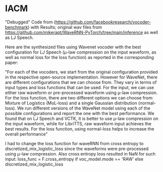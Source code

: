 # IACM
"Debugged" Code from (https://github.com/facebookresearch/vocoder-benchmark) with Results; original wav files from 
https://github.com/mikerapt/WaveRNN-PyTorch/tree/main/inference as well as LJ Speech.

Here are the synthesized files using Wavenet vocoder with the best configuration for LJ Speech (μ-law compression on the input waveform,
as well as normal loss for the loss function) as reported in the corresponding paper:

"For each of the vocoders, we start from the original configuration provided in the respective open-source implementation.
However for WaveNet, there are different configurations that we can choose from. They vary in terms of input types and
loss functions that can be used. For the input, we can use either raw waveform or pre-processed waveform using μ-law compression. 
For the loss function, there are two different options we can choose from: Mixture of Logistics (MoL-loss) and a single Gaussian 
distribution (normal-loss). We run different versions of the WaveNet model using each of the possible configurations and report 
the one with the best performance. We found that on LJ Speech and VCTK, it is better to use μ-law compression on the input waveform, while
for LibriTTS, raw waveform input achieves the best results. For the loss function, using normal-loss helps to increase the overall
performance"


I had to change the loss function for waveRNN from cross entropy to discretized_mix_logistic_loss since the waveforms were pre-processed 
using μ-law compression. Also cross entropy loss resulted in NaN for such input:
loss_func = F.cross_entropy if voc_model.mode == 'RAW' else discretized_mix_logistic_loss
